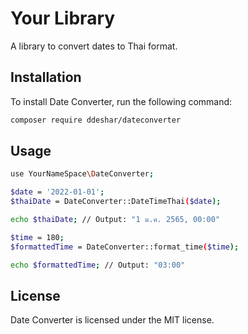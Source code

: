 # Your Library

A library to convert dates to Thai format.

## Installation

To install Date Converter, run the following command:

```sh
composer require ddeshar/dateconverter
```

## Usage

```sh
use YourNameSpace\DateConverter;

$date = '2022-01-01';
$thaiDate = DateConverter::DateTimeThai($date);

echo $thaiDate; // Output: "1 ม.ค. 2565, 00:00"

$time = 180;
$formattedTime = DateConverter::format_time($time);

echo $formattedTime; // Output: "03:00"
```


## License

Date Converter is licensed under the MIT license.

